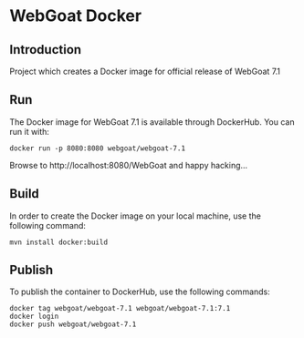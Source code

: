 # WebGoat Docker

## Introduction

Project which creates a Docker image for official release of WebGoat 7.1


## Run

The Docker image for WebGoat 7.1 is available through DockerHub. You can run it with:

```
docker run -p 8080:8080 webgoat/webgoat-7.1
```

Browse to http://localhost:8080/WebGoat and happy hacking...


## Build

In order to create the Docker image on your local machine, use the following command:


```
mvn install docker:build
```

## Publish

To publish the container to DockerHub, use the following commands:

```
docker tag webgoat/webgoat-7.1 webgoat/webgoat-7.1:7.1
docker login
docker push webgoat/webgoat-7.1
```